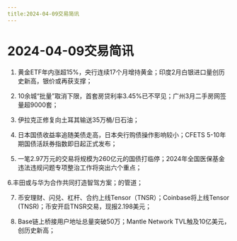 ```yaml
---
title:2024-04-09交易简讯
---
```

# 2024-04-09交易简讯
1. 黄金ETF年内涨超15%，央行连续17个月增持黄金；印度2月白银进口量创历史新高，银价或再获支撑；

2. 10余城“批量”取消下限，首套房贷利率3.45%已不罕见；广州3月二手房网签量超9000套；

3. 伊拉克正修复向土耳其输送35万桶/日石油；

4. 日本国债收益率追随美债走高，日本央行购债操作影响较小；CFETS 5-10年期国债活跃券指数即日起正式发布；

5. 一笔2.97万元的交易将规模为260亿元的国债打临停；2024年全国医保基金违法违规问题专项整治工作将突出六个重点；

6.丰田或与华为合作共同打造智驾方案；的管道；

7. 币安理财、闪兑、杠杆、合约上线Tensor（TNSR）；Coinbase将上线Tensor (TNSR)；币安开启TNSR交易，现报2.198美元；

8. Base链上桥接用户地址总量突破50万；Mantle Network TVL触及10亿美元，创历史新高；